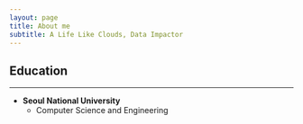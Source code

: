 ```yaml
---
layout: page
title: About me
subtitle: A Life Like Clouds, Data Impactor
---
```

## Education

---

- **Seoul National University**
  - Computer Science and Engineering
